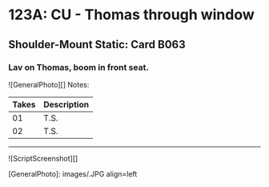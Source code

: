 # 123A: CU - Thomas through window

## Shoulder-Mount Static: Card B063

### Lav on Thomas, boom in front seat.

![GeneralPhoto][]
Notes: 

| Takes | Description |
|:---|:----|
| 01 | T.S. |
| 02 | T.S. |89

----

![ScriptScreenshot][]


[GeneralPhoto]:  images/.JPG align=left

